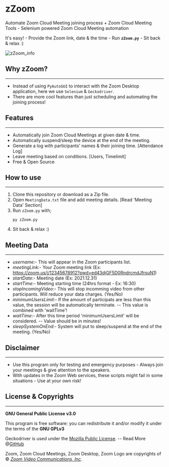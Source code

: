 # zZoom
Automate Zoom Cloud Meeting joining process + Zoom Cloud Meeting Tools - Selenium powered Zoom Cloud Meeting automation

It's easy! - Provide the Zoom link, date & the time - Run **`zZoom.py`** - Sit back & relax :)

![zZoom_info](https://user-images.githubusercontent.com/77499497/147723585-ecf3e52e-5d19-4b66-b245-8fb487bcf867.png)

## Why zZoom?
---
- Instead of using `PyAutoGUI` to interact with the Zoom Desktop application, here we use `Selenium` & `Geckodriver`.
- There are more cool features than just scheduling and automating the joining process!

## Features
---
- Automatically join Zoom Cloud Meetings at given date & time.
- Automatically suspend/sleep the device at the end of the meeting.
- Generate a log with participants' names & their joining time. [Attendance Log] 
- Leave meeting based on conditions. [Users, Timelimit]
- Free & Open Source

## How to use
---
1. Clone this repository or download as a Zip file.
2. Open `MeetingData.txt` file and add meeting details. [Read 'Meeting Data' Section]
3. Run `zZoom.py` with; 
    ```
    py zZoom.py
    ```
4. Sit back & relax :)

## Meeting Data
---
- *username*:- This will appear in the Zoom participants list.
- *meetingLink*:- Your Zoom meeting link (Ex: https://zoom.us/j/12345678912?pwd=ed43djGF5D0RndrcmdJfrsuN1)
- *startDate*:- Meeting date (Ex: 2021.12.31)
- *startTime*:- Meeting starting time (24hrs format - Ex: 16:30)
- *stopIncomingVideo*:- This will stop incomming video from other participants. Will reduce your data charges. (Yes/No)
- *minimumUsersLimit*:- If the amount of participats are less than this value, the session will be automatically terminate. -- This value is combined with 'waitTime'!
- *waitTime*:- After this time period 'minimumUsersLimit' will be considered. -- Value should be in minutes!
- *sleepSystemOnEnd*:- System will put to sleep/suspend at the end of the meeting. (Yes/No)

## Disclaimer
---
- Use this program only for testing and emergency purposes - Always join your meetings & give attention to the speakers.
- With updates in the Zoom Web services, these scripts might fail in some situations - Use at your own risk!

## License & Copyrights
---
**GNU General Public License v3.0**

This program is free software: you can redistribute it and/or modify it under the terms of the **GNU GPLv3**

Geckodriver is used under the [Mozilla Public License](https://www.mozilla.org/en-US/MPL/2.0/). --
Read More @[GitHub](https://github.com/mozilla/geckodriver)

Zoom, Zoom Cloud Meetings, Zoom Desktop, Zoom Logo are copyrights of © *[Zoom Video Communications, Inc](https://zoom.us/)*.
